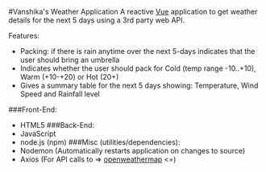 #Vanshika's Weather Application
A reactive [Vue](https://vuejs.org/) application to get weather details for the next 5 days using a 3rd party web API.

Features:
* Packing: if there is rain anytime over the next 5-days indicates that the user should bring an umbrella
* Indicates whether the user should pack for Cold (temp range -10..+10), Warm (+10-+20) or Hot (20+)
* Gives a summary table for the next 5 days showing: Temperature, Wind Speed and Rainfall level

###Front-End:
* HTML5
###Back-End:
* JavaScript
* node.js (npm)
###Misc (utilities/dependencies):
* Nodemon (Automatically restarts application on changes to source)
* Axios (For API calls to => [openweathermap](openweathermap.org) <=)
